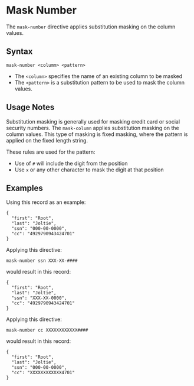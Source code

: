 # Mask Number

The `mask-number` directive applies substitution masking on the column values.


## Syntax
```
mask-number <columm> <pattern>
```

* The `<column>` specifies the name of an existing column to be masked
* The `<pattern>` is a substitution pattern to be used to mask the column values.


## Usage Notes

Substitution masking is generally used for masking credit card or social security numbers.
The `mask-column` applies substitution masking on the column values. This type of masking
is fixed masking, where the pattern is applied on the fixed length string.

These rules are used for the pattern:

* Use of `#` will include the digit from the position
* Use `x` or any other character to mask the digit at that position


## Examples

Using this record as an example:
```
{
  "first": "Root",
  "last": "Joltie",
  "ssn": "000-00-0000",
  "cc": "4929790943424701"
}
```

Applying this directive:
```
mask-number ssn XXX-XX-####
```

would result in this record:
```
{
  "first": "Root",
  "last": "Joltie",
  "ssn": "XXX-XX-0000",
  "cc": "4929790943424701"
}
```

Applying this directive:
```
mask-number cc XXXXXXXXXXXX####
```

would result in this record:
```
{
  "first": "Root",
  "last": "Joltie",
  "ssn": "000-00-0000",
  "cc": "XXXXXXXXXXXX4701"
}
```
